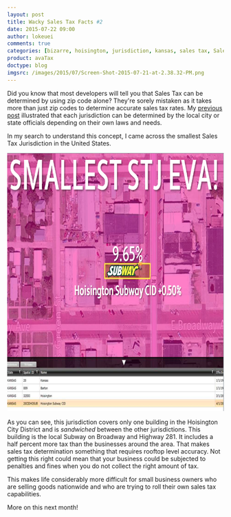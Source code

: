 ```yaml
---
layout: post
title: Wacky Sales Tax Facts #2
date: 2015-07-22 09:00
author: lokeuei
comments: true
categories: [bizarre, hoisington, jurisdiction, kansas, sales tax, Sales Tax APIs, small, subway, weird]
product: avaTax
doctype: blog
imgsrc: /images/2015/07/Screen-Shot-2015-07-21-at-2.38.32-PM.png
---
```

Did you know that most developers will tell you that Sales Tax can be determined by using zip code alone? They're sorely mistaken as it takes more than just zip codes to determine accurate sales tax rates. My <a href="/blog/2015/06/16/the-business-of-sales-tax-is-bizarre">previous post</a> illustrated that each jurisdiction can be determined by the local city or state officials depending on their own laws and needs.

In my search to understand this concept, I came across the smallest Sales Tax Jurisdiction in the United States.

<a href="/images/2015/07/Screen-Shot-2015-07-21-at-2.38.32-PM.png"><img src="/images/2015/07/Screen-Shot-2015-07-21-at-2.38.32-PM.png"  width="807" height="599" /></a>

As you can see, this jurisdiction covers only one building in the Hoisington City District and is <em>sandwiched</em> between the other jurisdictions. This building is the local Subway on Broadway and Highway 281. It includes a half percent more tax than the businesses around the area. That makes sales tax determination something that requires rooftop level accuracy. Not getting this right could mean that your business could be subjected to penalties and fines when you do not collect the right amount of tax.

This makes life considerably more difficult for small business owners who are selling goods nationwide and who are trying to roll their own sales tax capabilities.

More on this next month!
